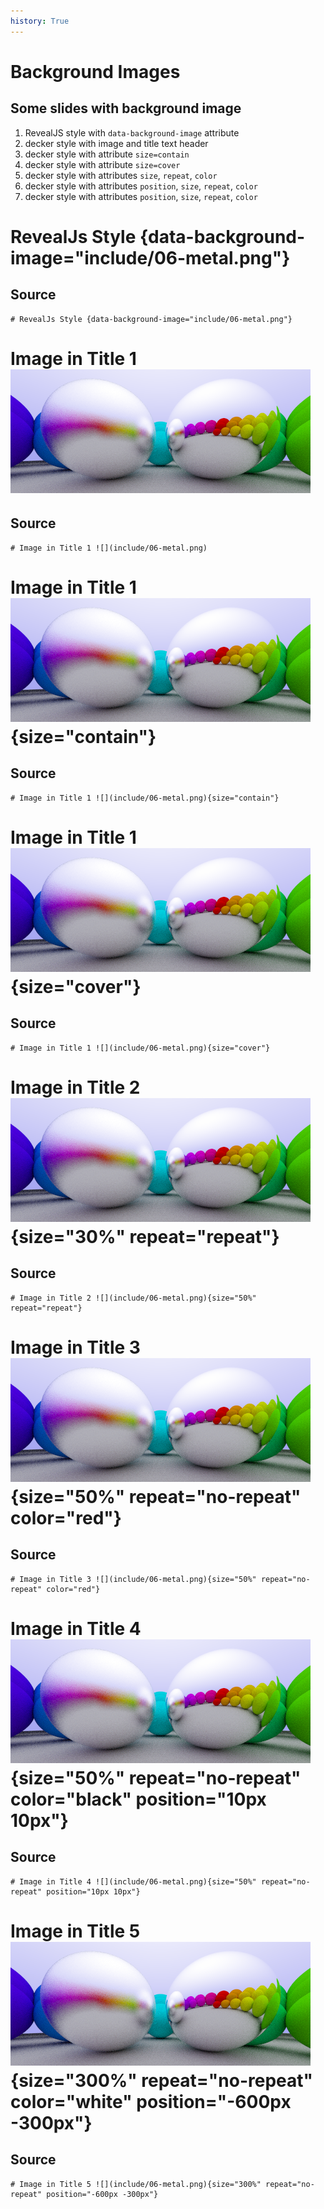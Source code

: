 ```yaml
---
history: True
---
```


# Background Images

## Some slides with background image

1.  RevealJS style with `data-background-image` attribute
2.  decker style with image and title text header
3.  decker style with attribute `size=contain`
4.  decker style with attribute `size=cover`
5.  decker style with attributes `size`, `repeat`, `color`
6.  decker style with attributes `position`, `size`, `repeat`, `color`
7.  decker style with attributes `position`, `size`, `repeat`, `color`

# RevealJs Style {data-background-image="include/06-metal.png"}

## Source

    # RevealJs Style {data-background-image="include/06-metal.png"}

# Image in Title 1 ![](include/06-metal.png)

## Source

    # Image in Title 1 ![](include/06-metal.png)

# Image in Title 1 ![](include/06-metal.png){size="contain"}

## Source

    # Image in Title 1 ![](include/06-metal.png){size="contain"}

# Image in Title 1 ![](include/06-metal.png){size="cover"}

## Source

    # Image in Title 1 ![](include/06-metal.png){size="cover"}

# Image in Title 2 ![](include/06-metal.png){size="30%" repeat="repeat"}

## Source

    # Image in Title 2 ![](include/06-metal.png){size="50%" repeat="repeat"}

# Image in Title 3 ![](include/06-metal.png){size="50%" repeat="no-repeat" color="red"}

## Source

    # Image in Title 3 ![](include/06-metal.png){size="50%" repeat="no-repeat" color="red"}

# Image in Title 4 ![](include/06-metal.png){size="50%" repeat="no-repeat" color="black" position="10px 10px"}

## Source

    # Image in Title 4 ![](include/06-metal.png){size="50%" repeat="no-repeat" position="10px 10px"}

# Image in Title 5 ![](include/06-metal.png){size="300%" repeat="no-repeat" color="white" position="-600px -300px"}

## Source

    # Image in Title 5 ![](include/06-metal.png){size="300%" repeat="no-repeat" position="-600px -300px"}
